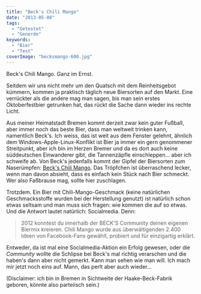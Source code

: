 ```yaml
---
title: "Beck's Chili Mango"
date: "2013-05-08"
tags:
  - "Getestet"
  - "Generde"
keywords:
  - "Bier"
  - "Test"
coverImage: "becksmango-600.jpg"
---
```


Beck's Chili Mango. Ganz im Ernst.

Seitdem wir uns nicht mehr um den Quatsch mit dem Reinheitsgebot kümmern, kommen ja praktisch täglich neue Biersorten auf den Markt. Eine verrückter als die andere mag man sagen, bis man sein erstes Oktoberfestbier getrunken hat, das rückt die Sache dann wieder ins rechte Licht.

Aus meiner Heimatstadt Bremen kommt derzeit zwar kein guter Fußball, aber immer noch das beste Bier, dass man weltweit trinken kann, namentlich Beck's. Ich weiss, das ist weit aus dem Fenster gelehnt, ähnlich dem Windows-Apple-Linux-Konflikt ist Bier ja immer ein gern genommener Streitpunkt, aber ich bin im Herzen Bremer und da es dort auch keine süddeutschen Einwanderer gibt, die Tannenzäpfle einschleppen… aber ich schweife ab. Von Beck's jedenfalls kommt der Gipfel der Biersorten zum Naserümpfen: [Beck's Chili Mango](http://www.becks.de/becks/chili-mango). Das Tröpfchen ist überraschend lecker, wenn man davon absieht, dass es einfach kein Stück nach Bier schmeckt. Wer also Faßbrause mag, sollte hier zuschlagen.

Trotzdem. Ein Bier mit Chili-Mango-Geschmack (keine natürlichen Geschmacksstoffe wurden bei der Herstellung genutzt) ist natürlich schon etwas seltsam und man muss sich fragen: wie kommen die auf so etwas. Und die Antwort lautet natürlich: Socialmedia. Denn:

> 2012 konntest du innerhalb der BECK'S Community deinen eigenen Biermix kreieren. Chili Mango wurde aus überwältigenden 2.400 Ideen von Facebook-Fans gewählt, probiert und für einzigartig erklärt.

Entweder, da ist mal eine Socialmedia-Aktion ein Erfolg gewesen, oder die _Community_ wollte die Schlipse bei Beck's mal richtig verarschen und die haben's dann aber nicht gemerkt. Kann man sehen wie man will. Ich mach mir jetzt noch eins auf. Mann, das perlt aber auch wieder…

(Disclaimer: ich bin in Bremen in Sichtweite der Haake-Beck-Fabrik geboren, könnte also parteiisch sein.)
